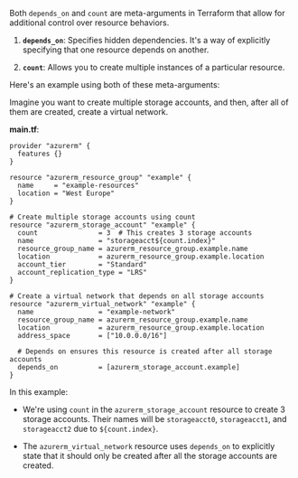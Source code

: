  Both `depends_on` and `count` are meta-arguments in Terraform that allow for additional control over resource behaviors.

1. **`depends_on`**: Specifies hidden dependencies. It's a way of explicitly specifying that one resource depends on another.

2. **`count`**: Allows you to create multiple instances of a particular resource.

Here's an example using both of these meta-arguments:

Imagine you want to create multiple storage accounts, and then, after all of them are created, create a virtual network.

**main.tf**:

```hcl
provider "azurerm" {
  features {}
}

resource "azurerm_resource_group" "example" {
  name     = "example-resources"
  location = "West Europe"
}

# Create multiple storage accounts using count
resource "azurerm_storage_account" "example" {
  count               = 3  # This creates 3 storage accounts
  name                = "storageacct${count.index}"
  resource_group_name = azurerm_resource_group.example.name
  location            = azurerm_resource_group.example.location
  account_tier        = "Standard"
  account_replication_type = "LRS"
}

# Create a virtual network that depends on all storage accounts
resource "azurerm_virtual_network" "example" {
  name                = "example-network"
  resource_group_name = azurerm_resource_group.example.name
  location            = azurerm_resource_group.example.location
  address_space       = ["10.0.0.0/16"]

  # Depends on ensures this resource is created after all storage accounts
  depends_on          = [azurerm_storage_account.example]
}
```

In this example:

- We're using `count` in the `azurerm_storage_account` resource to create 3 storage accounts. Their names will be `storageacct0`, `storageacct1`, and `storageacct2` due to `${count.index}`.

- The `azurerm_virtual_network` resource uses `depends_on` to explicitly state that it should only be created after all the storage accounts are created.